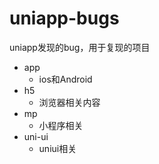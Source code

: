 # uniapp-bugs
uniapp发现的bug，用于复现的项目

- app
    - ios和Android
- h5
    - 浏览器相关内容
- mp
    - 小程序相关
- uni-ui 
    - uniui相关